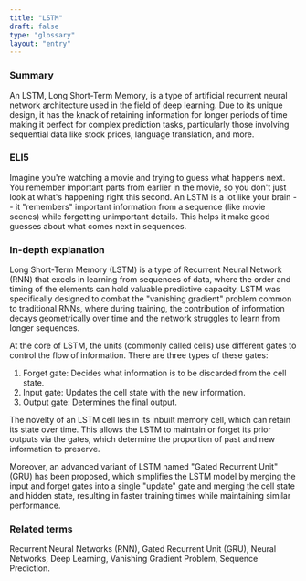```yaml
---
title: "LSTM"
draft: false
type: "glossary"
layout: "entry"
---
```


### Summary

An LSTM, Long Short-Term Memory, is a type of artificial recurrent neural network architecture used in the field of deep learning. Due to its unique design, it has the knack of retaining information for longer periods of time making it perfect for complex prediction tasks, particularly those involving sequential data like stock prices, language translation, and more.

### ELI5

Imagine you're watching a movie and trying to guess what happens next. You remember important parts from earlier in the movie, so you don't just look at what's happening right this second. An LSTM is a lot like your brain -- it "remembers" important information from a sequence (like movie scenes) while forgetting unimportant details. This helps it make good guesses about what comes next in sequences.

### In-depth explanation

Long Short-Term Memory (LSTM) is a type of Recurrent Neural Network (RNN) that excels in learning from sequences of data, where the order and timing of the elements can hold valuable predictive capacity. LSTM was specifically designed to combat the "vanishing gradient" problem common to traditional RNNs, where during training, the contribution of information decays geometrically over time and the network struggles to learn from longer sequences.

At the core of LSTM, the units (commonly called cells) use different gates to control the flow of information. There are three types of these gates:

1. Forget gate: Decides what information is to be discarded from the cell state.
2. Input gate: Updates the cell state with the new information.
3. Output gate: Determines the final output.

The novelty of an LSTM cell lies in its inbuilt memory cell, which can retain its state over time. This allows the LSTM to maintain or forget its prior outputs via the gates, which determine the proportion of past and new information to preserve.

Moreover, an advanced variant of LSTM named "Gated Recurrent Unit" (GRU) has been proposed, which simplifies the LSTM model by merging the input and forget gates into a single "update" gate and merging the cell state and hidden state, resulting in faster training times while maintaining similar performance.

### Related terms

Recurrent Neural Networks (RNN), Gated Recurrent Unit (GRU), Neural Networks, Deep Learning, Vanishing Gradient Problem, Sequence Prediction.
